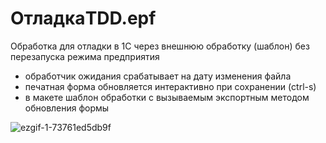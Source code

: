 # ОтладкаTDD.epf
Обработка для отладки в 1С через внешнюю обработку (шаблон) без перезапуска режима предприятия
* обработчик ожидания срабатывает на дату изменения файла
* печатная форма обновляется интерактивно при сохранении (ctrl-s)
* в макете шаблон обработки с вызываемым экспортным методом обновления формы


![ezgif-1-73761ed5db9f](https://user-images.githubusercontent.com/2604430/62932751-f744f800-bdea-11e9-8604-0363c2bba95c.gif)

